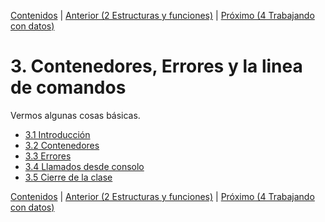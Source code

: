 [Contenidos](../Contenidos.md) \| [Anterior (2 Estructuras y funciones)](../02_Estructuras_y_Funciones/00_Resumen.md) \| [Próximo (4 Trabajando con datos)](../04_Datos/00_Resumen.md)

# 3. Contenedores, Errores y la linea de comandos
Vermos algunas cosas básicas.


* [3.1 Introducción](01_Introduccion.md)
* [3.2 Contenedores](02_Contenedores.md)
* [3.3 Errores](03_Bugs.md)
* [3.4 Llamados desde consolo](04_Llamados_desde_cmd.md)
* [3.5 Cierre de la clase](05_Cierre.md)


[Contenidos](../Contenidos.md) \| [Anterior (2 Estructuras y funciones)](../02_Estructuras_y_Funciones/00_Resumen.md) \| [Próximo (4 Trabajando con datos)](../04_Datos/00_Resumen.md)
